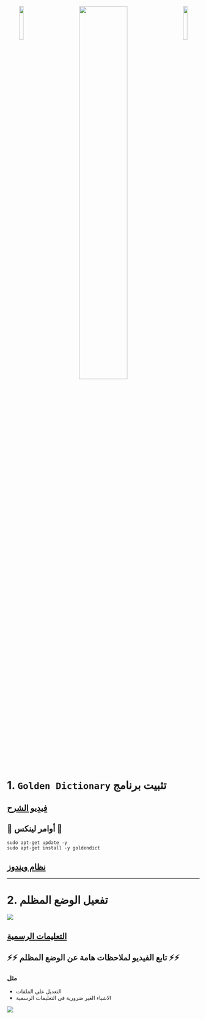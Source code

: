 <p align="center"> 
<img src="https://github.com/karimelgazar/cv-with-things/raw/master/images/islamic.png" style="float: left" width=15%/>
<img src="https://github.com/karimelgazar/cv-with-things/raw/master/images/b0.png" style="float: center" width=50%/>
<img src="https://github.com/karimelgazar/cv-with-things/raw/master/images/islamic.png" style="float: right" width=15%/>
</p>

<br>

# 1. `Golden Dictionary` تثبيت برنامج

## [فيديو الشرح](https://www.youtube.com/watch?v=sjc6QkKNyGI&list=PLO1D3YWS7ep1u30a-rPHnTBMn7duXn9lI) 


## 🐧 أوامر لينكس 🐧
    sudo apt-get update -y
    sudo apt-get install -y goldendict

## [ نظام ويندوز](http://goldendict.org/download.php) 

---

# 2. تفعيل الوضع المظلم
![](https://camo.githubusercontent.com/1e08264493c7995aea7c5b9a508422eb48c0e2c4/68747470733a2f2f692e696d6775722e636f6d2f416554706f346e2e706e67)

## [التعليمات الرسمية](https://github.com/goldendict/goldendict/wiki/GoldenDict-Dark-Theme)

##  ⚡⚡ تابع الفيديو لملاحظات هامة عن الوضع المظلم ⚡⚡
### مثل
*  التعديل على الملفات 
* الاشياء الغير ضرورية فى التعليمات الرسمية

![](https://github.com/karimelgazar/cv-with-things/raw/master/images/hamd.png)